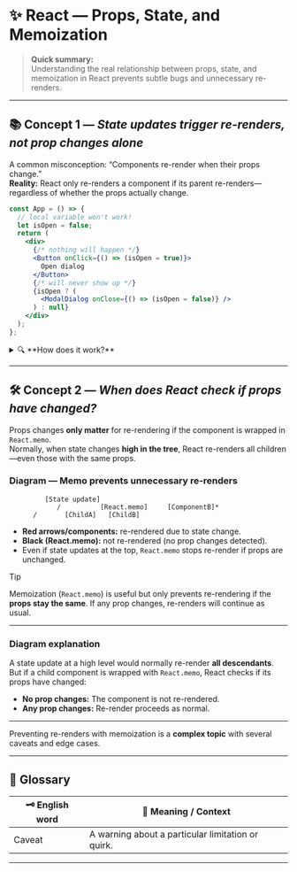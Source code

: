 # ✨ React — Props, State, and Memoization

> **Quick summary:**  
> Understanding the real relationship between props, state, and memoization in React prevents subtle bugs and unnecessary re-renders.

---

## 📚 Concept 1 — _State updates trigger re-renders, not prop changes alone_

A common misconception: “Components re-render when their props change.”  
**Reality:** React only re-renders a component if its parent re-renders—regardless of whether the props actually change.

```jsx
const App = () => {
  // local variable won't work!
  let isOpen = false;
  return (
    <div>
      {/* nothing will happen */}
      <Button onClick={() => (isOpen = true)}>
        Open dialog
      </Button>
      {/* will never show up */}
      {isOpen ? (
        <ModalDialog onClose={() => (isOpen = false)} />
      ) : null}
    </div>
  );
};
```

<details>
<summary>🔍 **How does it work?**</summary>

- Updating `isOpen` **without React state** doesn't trigger a re-render.
- The UI never updates, so the dialog never appears.
- React only updates the UI in response to state changes or re-renders from above.
</details>

---

## 🛠️ Concept 2 — _When does React check if props have changed?_

Props changes **only matter** for re-rendering if the component is wrapped in `React.memo`.  
Normally, when state changes **high in the tree**, React re-renders all children—even those with the same props.

### Diagram — Memo prevents unnecessary re-renders

```
         [State update]
            /          [React.memo]     [ComponentB]*
      /       [ChildA]   [ChildB]
```

- **Red arrows/components:** re-rendered due to state change.
- **Black (React.memo):** not re-rendered (no prop changes detected).
- Even if state updates at the top, `React.memo` stops re-render if props are unchanged.

> [!TIP]  
> Memoization (`React.memo`) is useful but only prevents re-rendering if the **props stay the same**. If any prop changes, re-renders will continue as usual.

---

### Diagram explanation

A state update at a high level would normally re-render **all descendants**.  
But if a child component is wrapped with `React.memo`, React checks if its props have changed:
- **No prop changes:** The component is not re-rendered.
- **Any prop changes:** Re-render proceeds as normal.

---

Preventing re-renders with memoization is a **complex topic** with several caveats and edge cases.

---

## 📖 Glossary

| 🗝️ English word | 📝 Meaning / Context                        |
|-----------------|---------------------------------------------|
| Caveat          | A warning about a particular limitation or quirk. |

---

